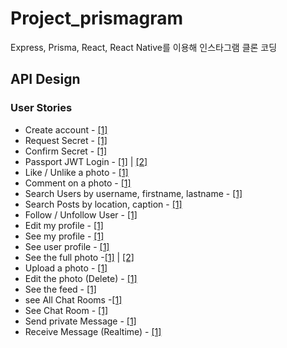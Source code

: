 # **Project_prismagram**

Express, Prisma, React, React Native를 이용해 인스타그램 클론 코딩

## **API Design**

### User Stories

- Create account - [[1]](https://github.com/fullyalive/project_prismagram/commit/774930d781c929dcf386fa2fa307dc8f6c16a9bb)
- Request Secret - [[1]](https://github.com/fullyalive/project_prismagram/commit/d4446044d0348ed28f40f7501ae1bac2d0dd9091)
- Confirm Secret - [[1]](https://github.com/fullyalive/project_prismagram/commit/15e4297c97493888f8d55f920aacc7f119667bb9)
- Passport JWT Login - [[1]](https://github.com/fullyalive/project_prismagram/commit/abe24851fd5584a3e57d396e1e849023d222d784) | [[2]](https://github.com/fullyalive/project_prismagram/commit/ecc5b084d3f1cd127ded89daf0d27e0d37298c12)
- Like / Unlike a photo - [[1]](https://github.com/fullyalive/project_prismagram/commit/b7d03f229c3cd38bf6d81e2693af3620e508fe4a)
- Comment on a photo - [[1]](https://github.com/fullyalive/project_prismagram/commit/ec6872ee712d5818c6b5bef4c7fb3c21aa693b3f)
- Search Users by username, firstname, lastname - [[1]](https://github.com/fullyalive/project_prismagram/commit/1262b46fa6e840b622fc0da0aa5db7f62aaee023)
- Search Posts by location, caption - [[1]](https://github.com/fullyalive/project_prismagram/commit/6bb8ab6a0c5f39bea5e497f8aa1cd556f6282310)
- Follow / Unfollow User - [[1]](https://github.com/fullyalive/project_prismagram/commit/7c2fca32bd638ee19b98abe4b51e020b8fc1239b)
- Edit my profile - [[1]](https://github.com/fullyalive/project_prismagram/commit/eb2d13bb3e7da7fcace5b4fa64ee3d979fe38862)
- See my profile - [[1]](https://github.com/fullyalive/project_prismagram/commit/d09bf2a6aef5b0b5edb43209e3350ff6c7121c6c)
- See user profile - [[1]](https://github.com/fullyalive/project_prismagram/commit/e79405d657fd4b8f4a98f5568e3c90d466cedb0e)
- See the full photo -[[1]](https://github.com/fullyalive/project_prismagram/commit/bb0d94df52ece97486da25e96a331e263b8d7b7f) | [[2]](https://github.com/fullyalive/project_prismagram/commit/142e4b4853f472e739be8200ee6b60a50be3f4ee)
- Upload a photo - [[1]](https://github.com/fullyalive/project_prismagram/commit/18d525bd1ac62ca78578a4e18ac0f0f6d8f73eee)
- Edit the photo (Delete) - [[1]](https://github.com/fullyalive/project_prismagram/commit/f416750db5435608e6f4f79c610c5bf91f1e4301)
- See the feed - [[1]](https://github.com/fullyalive/project_prismagram/commit/0c0ac2d07b1af4a1e8127b6b8e8958054d250749)
- see All Chat Rooms -[[1]](https://github.com/fullyalive/project_prismagram/commit/1e71b67a7751fa0399203439cb24c1d501c5cd3d)
- See Chat Room - [[1]](https://github.com/fullyalive/project_prismagram/commit/57eed61fc1fcf6f840d95d874b7d4849f5b47f8c)
- Send private Message - [[1]](https://github.com/fullyalive/project_prismagram/commit/67a621a500ead695ce149632436d6ce2ecd94392)
- Receive Message (Realtime) - [[1]](https://github.com/fullyalive/project_prismagram/commit/716d96479469e9dd308340e4535b3d460fe2751c)